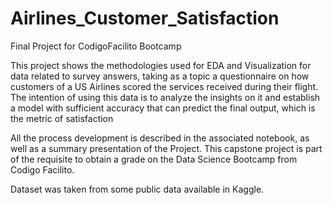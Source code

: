 # Airlines_Customer_Satisfaction
Final Project for CodigoFacilito Bootcamp

This project shows the methodologies used for EDA and Visualization for data related to survey answers, taking as a topic a questionnaire on how customers of a US Airlines scored the services received during their flight. The intention of using this data is to analyze the insights on it and establish a model with sufficient accuracy that can predict the final output, which is the metric of satisfaction

All the process development is described in the associated notebook, as well as a summary presentation of the Project. This capstone project is part of the requisite to obtain a grade on the Data Science Bootcamp from Codigo Facilito.

Dataset was taken from some public data available in Kaggle.

